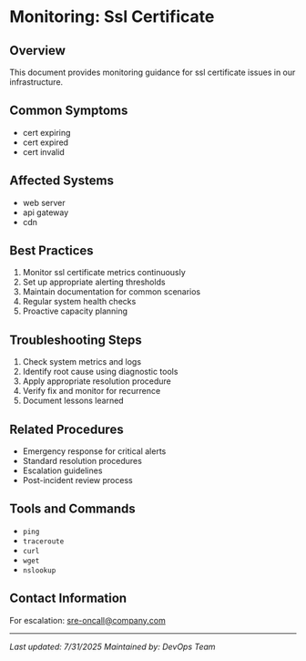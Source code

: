 # Monitoring: Ssl Certificate

## Overview
This document provides monitoring guidance for ssl certificate issues in our infrastructure.

## Common Symptoms
- cert expiring
- cert expired
- cert invalid

## Affected Systems
- web server
- api gateway
- cdn

## Best Practices
1. Monitor ssl certificate metrics continuously
2. Set up appropriate alerting thresholds
3. Maintain documentation for common scenarios
4. Regular system health checks
5. Proactive capacity planning

## Troubleshooting Steps
1. Check system metrics and logs
2. Identify root cause using diagnostic tools
3. Apply appropriate resolution procedure
4. Verify fix and monitor for recurrence
5. Document lessons learned

## Related Procedures
- Emergency response for critical alerts
- Standard resolution procedures
- Escalation guidelines
- Post-incident review process

## Tools and Commands
- `ping`
- `traceroute`
- `curl`
- `wget`
- `nslookup`

## Contact Information
For escalation: sre-oncall@company.com

---
*Last updated: 7/31/2025*
*Maintained by: DevOps Team*
